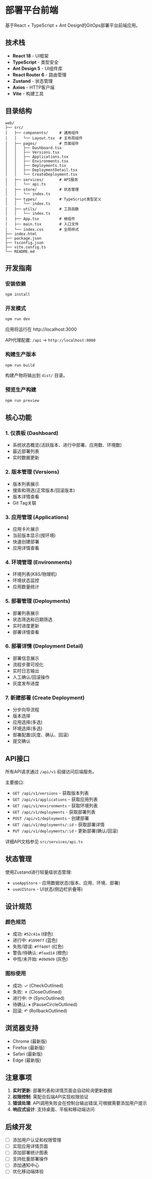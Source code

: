 # 部署平台前端

基于React + TypeScript + Ant Design的GitOps部署平台前端应用。

## 技术栈

- **React 18** - UI框架
- **TypeScript** - 类型安全
- **Ant Design 5** - UI组件库
- **React Router 6** - 路由管理
- **Zustand** - 状态管理
- **Axios** - HTTP客户端
- **Vite** - 构建工具

## 目录结构

```
web/
├── src/
│   ├── components/     # 通用组件
│   │   └── Layout.tsx  # 主布局组件
│   ├── pages/          # 页面组件
│   │   ├── Dashboard.tsx
│   │   ├── Versions.tsx
│   │   ├── Applications.tsx
│   │   ├── Environments.tsx
│   │   ├── Deployments.tsx
│   │   ├── DeploymentDetail.tsx
│   │   └── CreateDeployment.tsx
│   ├── services/       # API服务
│   │   └── api.ts
│   ├── store/          # 状态管理
│   │   └── index.ts
│   ├── types/          # TypeScript类型定义
│   │   └── index.ts
│   ├── utils/          # 工具函数
│   │   └── index.ts
│   ├── App.tsx         # 根组件
│   ├── main.tsx        # 入口文件
│   └── index.css       # 全局样式
├── index.html
├── package.json
├── tsconfig.json
├── vite.config.ts
└── README.md
```

## 开发指南

### 安装依赖

```bash
npm install
```

### 开发模式

```bash
npm run dev
```

应用将运行在 http://localhost:3000

API代理配置: `/api` -> `http://localhost:8080`

### 构建生产版本

```bash
npm run build
```

构建产物将输出到 `dist/` 目录。

### 预览生产构建

```bash
npm run preview
```

## 核心功能

### 1. 仪表板 (Dashboard)
- 系统状态概览(活跃版本、进行中部署、应用数、环境数)
- 最近部署列表
- 实时数据更新

### 2. 版本管理 (Versions)
- 版本列表展示
- 搜索和筛选(正常版本/回滚版本)
- 版本详情查看
- Git Tag关联

### 3. 应用管理 (Applications)
- 应用卡片展示
- 当前版本显示(按环境)
- 快速创建部署
- 应用详情查看

### 4. 环境管理 (Environments)
- 环境列表(K8S/物理机)
- 环境状态监控
- 应用数量统计

### 5. 部署管理 (Deployments)
- 部署列表展示
- 状态筛选和日期筛选
- 实时进度更新
- 部署详情查看

### 6. 部署详情 (Deployment Detail)
- 部署信息展示
- 流程步骤可视化
- 实时日志输出
- 人工确认/回滚操作
- 灰度发布进度

### 7. 新建部署 (Create Deployment)
- 分步向导流程
- 版本选择
- 应用选择(多选)
- 环境选择(多选)
- 部署配置(灰度、确认、回滚)
- 提交确认

## API接口

所有API请求通过 `/api/v1` 前缀访问后端服务。

主要接口:
- `GET /api/v1/versions` - 获取版本列表
- `GET /api/v1/applications` - 获取应用列表
- `GET /api/v1/environments` - 获取环境列表
- `GET /api/v1/deployments` - 获取部署列表
- `POST /api/v1/deployments` - 创建部署
- `GET /api/v1/deployments/:id` - 获取部署详情
- `PUT /api/v1/deployments/:id` - 更新部署(确认/回滚)

详细API文档参见 `src/services/api.ts`

## 状态管理

使用Zustand进行轻量级状态管理:

- `useAppStore` - 应用数据状态(版本、应用、环境、部署)
- `useUIStore` - UI状态(侧边栏折叠等)

## 设计规范

### 颜色规范
- 成功: `#52c41a` (绿色)
- 进行中: `#1890ff` (蓝色)
- 失败/错误: `#ff4d4f` (红色)
- 警告/待确认: `#faad14` (橙色)
- 中性/未开始: `#d9d9d9` (灰色)

### 图标使用
- 成功: ✓ (CheckOutlined)
- 失败: ✗ (CloseOutlined)
- 进行中: ⟳ (SyncOutlined)
- 待确认: ⏸ (PauseCircleOutlined)
- 回滚: ↶ (RollbackOutlined)

## 浏览器支持

- Chrome (最新版)
- Firefox (最新版)
- Safari (最新版)
- Edge (最新版)

## 注意事项

1. **实时更新**: 部署列表和详情页面会自动轮询更新数据
2. **权限控制**: 需配合后端API实现权限验证
3. **错误处理**: API调用失败会在控制台输出错误,可根据需要添加用户提示
4. **响应式设计**: 支持桌面、平板和移动端访问

## 后续开发

- [ ] 添加用户认证和权限管理
- [ ] 实现应用详情页面
- [ ] 添加部署统计图表
- [ ] 支持批量部署操作
- [ ] 添加通知中心
- [ ] 优化移动端体验
